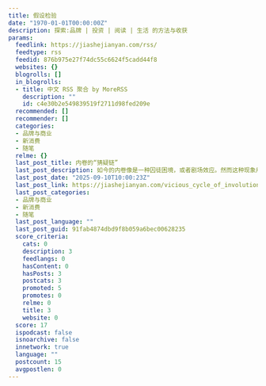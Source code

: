 ```yaml
---
title: 假设检验
date: "1970-01-01T00:00:00Z"
description: 探索:品牌 | 投资 | 阅读 | 生活 的方法与收获
params:
  feedlink: https://jiashejianyan.com/rss/
  feedtype: rss
  feedid: 876b975e27f74dc55c6624f5cadd44f8
  websites: {}
  blogrolls: []
  in_blogrolls:
  - title: 中文 RSS 聚合 by MoreRSS
    description: ""
    id: c4e30b2e549839519f2711d98fed209e
  recommended: []
  recommender: []
  categories:
  - 品牌与商业
  - 新消费
  - 随笔
  relme: {}
  last_post_title: 内卷的“猜疑链”
  last_post_description: 如今的内卷像是一种囚徒困境，或者剧场效应。然而这种现象用“猜疑链”解释，也完全说得通。
  last_post_date: "2025-09-10T10:00:23Z"
  last_post_link: https://jiashejianyan.com/vicious_cycle_of_involution/
  last_post_categories:
  - 品牌与商业
  - 新消费
  - 随笔
  last_post_language: ""
  last_post_guid: 91fab4874dbd9f8b059a6bec00628235
  score_criteria:
    cats: 0
    description: 3
    feedlangs: 0
    hasContent: 0
    hasPosts: 3
    postcats: 3
    promoted: 5
    promotes: 0
    relme: 0
    title: 3
    website: 0
  score: 17
  ispodcast: false
  isnoarchive: false
  innetwork: true
  language: ""
  postcount: 15
  avgpostlen: 0
---
```

